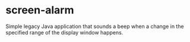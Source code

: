 # screen-alarm
Simple legacy Java application that sounds a beep when a change in the specified range of the display window happens.
